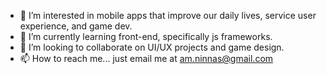 - 👀 I’m interested in mobile apps that improve our daily lives, service user experience, and game dev.
- 🌱 I’m currently learning front-end, specifically js frameworks.
- 💞️ I’m looking to collaborate on UI/UX projects and game design.
- 📫 How to reach me... just email me at am.ninnas@gmail.com

<!---
the-ninnas/the-ninnas is a ✨ special ✨ repository because its `README.md` (this file) appears on your GitHub profile.
You can click the Preview link to take a look at your changes.
--->
